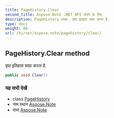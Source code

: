 ```yaml
---
title: PageHistory.Clear
second_title: Aspose.Note .NET API संदर्भ के लिए
description: PageHistory तरक. पृष्ठ इतहस सफ़ करत है.
type: docs
weight: 80
url: /hi/net/aspose.note/pagehistory/clear/
---
```

## PageHistory.Clear method

पृष्ठ इतिहास साफ़ करता है.

```csharp
public void Clear()
```

### यह सभी देखें

* class [PageHistory](../)
* नाम स्थान [Aspose.Note](../../pagehistory/)
* सभा [Aspose.Note](../../../)


